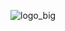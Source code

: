 ![logo_big](https://user-images.githubusercontent.com/8418700/140829550-9b90ffc0-d13e-48c3-b2bc-ff84827b0adf.png)
